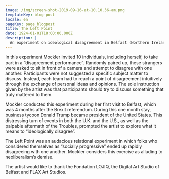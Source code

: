 ```yaml
---
image: /img/screen-shot-2019-09-16-at-10.10.36-am.png
templateKey: blog-post
locale: en
pageKey: page_blogpost
title: The Left Point
date: 1924-01-01T18:00:00.000Z
description: |
  An experiment on ideological disagreement in Belfast (Northern Ireland, UK).
---
```

In this experiment Mockler invited 10 individuals, including herself, to take part in a “disagreement performance”. Randomly paired up, these strangers were asked to sit in front of a camera and attempt to disagree with one another. Participants were not suggested a specific subject matter to discuss. Instead, each team had to reach a point of disagreement intuitively through the exchange of personal ideas and opinions. The sole instruction given by the artist was that participants should try to discuss something that truly mattered to them.

Mockler conducted this experiment during her first visit to Belfast, which was 4 months after the Brexit referendum. During this one month stay, business tycoon Donald Trump became president of the United States. This distressing turn of events in both the U.K. and the U.S., as well as the palpable aftermath of the Troubles, prompted the artist to explore what it means to “ideologically disagree”.

The Left Point was an audacious relational experiment in which folks who considered themselves as “socially progressive” ended up rapidly disagreeing with one another. Mockler considers this exercise as alluding to neoliberalism’s demise.

The artist would like to thank the Fondation LOJIQ, the Digital Art Studio of Belfast and FLAX Art Studios.
